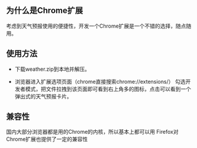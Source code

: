 ## 为什么是Chrome扩展

考虑到天气预报使用的便捷性，开发一个Chrome扩展是一个不错的选择，随点随用。

## 使用方法

- 下载weather.zip到本地并解压。

- 浏览器进入扩展选项页面（chrome直接搜索chrome://extensions/） 勾选开发者模式，把文件拉拽到该页面即可看到右上角多的图标，点击可以看到一个弹出式的天气预报卡片。

## 兼容性
国内大部分浏览器都是用的Chrome的内核，所以基本上都可以用
Firefox对Chrome扩展也提供了一定的兼容性
